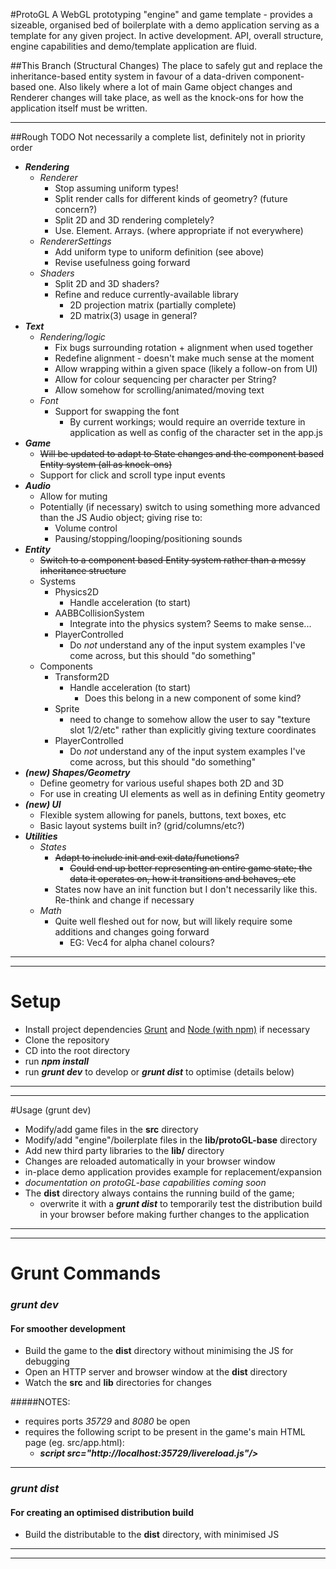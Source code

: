 #ProtoGL
A WebGL prototyping "engine" and game template - provides a sizeable, organised bed of boilerplate with a demo application serving as a template for any given project.
In active development. API, overall structure, engine capabilities and demo/template application are fluid.

##This Branch (Structural Changes)
The place to safely gut and replace the inheritance-based entity system in favour of a data-driven component-based one.
Also likely where a lot of main Game object changes and Renderer changes will take place, as well as the knock-ons for how the application itself must be written.

----

##Rough TODO
Not necessarily a complete list, definitely not in priority order 

- ***Rendering***
    - *Renderer*
        - Stop assuming uniform types!
        - Split render calls for different kinds of geometry? (future concern?)
        - Split 2D and 3D rendering completely?
        - Use. Element. Arrays. (where appropriate if not everywhere)
    - *RendererSettings*
        - Add uniform type to uniform definition (see above)
        - Revise usefulness going forward
    - *Shaders*
        - Split 2D and 3D shaders?
        - Refine and reduce currently-available library
            - 2D projection matrix (partially complete)
            - 2D matrix(3) usage in general?
- ***Text***
    - *Rendering/logic*
        - Fix bugs surrounding rotation + alignment when used together
        - Redefine alignment - doesn't make much sense at the moment
        - Allow wrapping within a given space (likely a follow-on from UI)
        - Allow for colour sequencing per character per String?
        - Allow somehow for scrolling/animated/moving text
    - *Font*
        - Support for swapping the font
            - By current workings; would require an override texture in application as well as config of the character set in the app.js
- ***Game***
    - ~~Will be updated to adapt to State changes and the component based Entity system (all as knock-ons)~~
    - Support for click and scroll type input events
- ***Audio***
    - Allow for muting
    - Potentially (if necessary) switch to using something more advanced than the JS Audio object; giving rise to:
        - Volume control
        - Pausing/stopping/looping/positioning sounds
- ***Entity***
    - ~~Switch to a component based Entity system rather than a messy inheritance structure~~
    - Systems
        - Physics2D
            - Handle acceleration (to start)
        - AABBCollisionSystem
            - Integrate into the physics system? Seems to make sense...
        - PlayerControlled
            - Do *not* understand any of the input system examples I've come across, but this should "do something"
    - Components
        - Transform2D
            - Handle acceleration (to start)
                - Does this belong in a new component of some kind?
        - Sprite
            - need to change to somehow allow the user to say "texture slot 1/2/etc" rather than explicitly giving texture coordinates
        - PlayerControlled
            - Do *not* understand any of the input system examples I've come across, but this should "do something"
- ***(new) Shapes/Geometry***
    - Define geometry for various useful shapes both 2D and 3D
    - For use in creating UI elements as well as in defining Entity geometry
- ***(new) UI***
    - Flexible system allowing for panels, buttons, text boxes, etc
    - Basic layout systems built in? (grid/columns/etc?)
- ***Utilities***
    - *States*
        - ~~Adapt to include init and exit data/functions?~~
            - ~~Could end up better representing an entire game state; the data it operates on, how it transitions and behaves, etc~~
        - States now have an init function but I don't necessarily like this. Re-think and change if necessary
    - *Math*
        - Quite well fleshed out for now, but will likely require some additions and changes going forward
            - EG: Vec4 for alpha chanel colours?




----
----

# Setup
- Install project dependencies [Grunt](http://gruntjs.com/) and [Node (with npm)](https://nodejs.org) if necessary
- Clone the repository
- CD into the root directory
- run ***npm install***
- run ***grunt dev*** to develop or ***grunt dist*** to optimise (details below)

----
----

#Usage (grunt dev)
- Modify/add game files in the **src** directory
- Modify/add "engine"/boilerplate files in the **lib/protoGL-base** directory
- Add new third party libraries to the **lib/** directory
- Changes are reloaded automatically in your browser window
- in-place demo application provides example for replacement/expansion
- *documentation on protoGL-base capabilities coming soon*
- The **dist** directory always contains the running build of the game;
    - overwrite it with a ***grunt dist*** to temporarily test the distribution build in your browser before making further changes to the application

----
----

# Grunt Commands
### *grunt dev*
#### For smoother development
- Build the game to the **dist** directory without minimising the JS for debugging
- Open an HTTP server and browser window at the **dist** directory
- Watch the **src** and **lib** directories for changes

#####NOTES:
- requires ports *35729* and *8080* be open
- requires the following script to be present in the game's main HTML page (eg. src/app.html):
    - ***script src="http://localhost:35729/livereload.js"/>***

----

### *grunt dist*
#### For creating an optimised distribution build
- Build the distributable to the **dist** directory, with minimised JS

----
----
